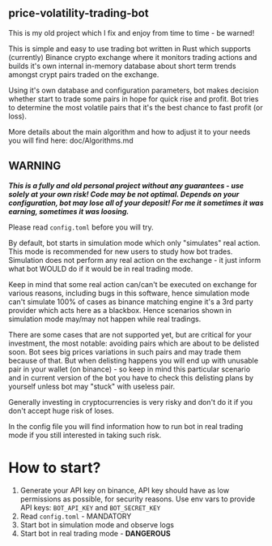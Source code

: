 
## price-volatility-trading-bot

This is my old project which I fix and enjoy from time to time - be warned!

This is simple and easy to use trading bot written in Rust which supports (currently) Binance 
crypto exchange where it monitors trading actions and builds it's own internal in-memory database 
about short term trends amongst crypt pairs traded on the exchange. 

Using it's own database and configuration parameters, bot makes decision whether 
start to trade some pairs in hope for quick rise and profit. Bot tries to determine the most volatile pairs 
that it's the best chance to fast profit (or loss).

More details about the main algorithm and how to adjust it to your needs you will find here: doc/Algorithms.md

## WARNING

***This is a fully and old personal project without any guarantees - use solely at your own risk! Code may be not optimal. 
Depends on your configuration, bot may lose all of your deposit! For me it sometimes it was earning, sometimes it was loosing.*** 

Please read `config.toml` before you will try. 

By default, bot starts in simulation mode which only "simulates" real action. This mode is recommended for new users to study how 
bot trades. Simulation does not perform any real action on the exchange - it just inform what bot WOULD do if it would be in real trading mode. 

Keep in mind that some real action can/can't be executed on exchange for various reasons, including bugs in this software, hence 
simulation mode can't simulate 100% of cases as binance matching engine it's a 3rd party provider which acts here as a blackbox. 
Hence scenarios shown in simulation mode may/may not happen while real tradings.

There are some cases that are not supported yet, but are critical for your investment, the most notable: avoiding pairs which are 
about to be delisted soon. Bot sees big prices variations in such pairs and may trade them because of that. But when delisting 
happens you will end up with unusable pair in your wallet (on binance) - so keep in mind this particular scenario and in current 
version of the bot you have to check this delisting plans by yourself unless bot may "stuck" with useless pair.

Generally investing in cryptocurrencies is very risky and don't do it if you don't accept huge risk of loses.

In the config file you will find information how to run bot in real trading mode if you still interested in taking such risk.

# How to start?

1) Generate your API key on binance, API key should have as low permissions as possible, for security reasons.
   Use env vars to provide API keys: `BOT_API_KEY` and `BOT_SECRET_KEY`
2) Read `config.toml` - MANDATORY
3) Start bot in simulation mode and observe logs
4) Start bot in real trading mode - **DANGEROUS**


